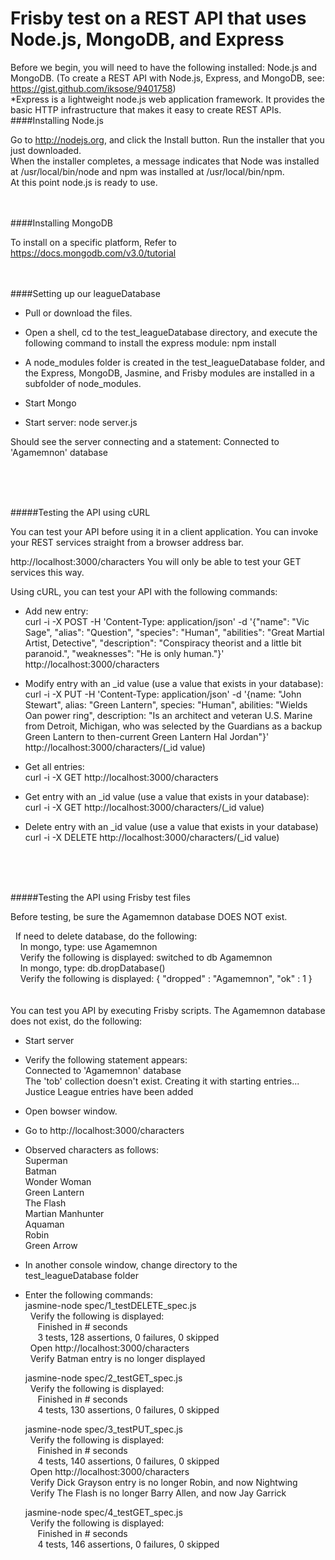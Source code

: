 # Frisby test on a REST API that uses Node.js, MongoDB, and Express

Before we begin, you will need to have the following installed: Node.js and MongoDB. (To create a REST API with Node.js, Express, and MongoDB, see: https://gist.github.com/iksose/9401758)
<br />
*Express is a lightweight node.js web application framework. It provides the basic HTTP infrastructure that makes it easy to create REST APIs.
<br />
####Installing Node.js

Go to http://nodejs.org, and click the Install button.
Run the installer that you just downloaded. <br />
When the installer completes, a message indicates that Node was installed at /usr/local/bin/node and npm was installed at /usr/local/bin/npm.<br />
At this point node.js is ready to use. 

<br /><br />
####Installing MongoDB

To install on a specific platform, Refer to https://docs.mongodb.com/v3.0/tutorial

<br /><br />
####Setting up our leagueDatabase

- Pull or download the files.

- Open a shell, cd to the test_leagueDatabase directory, and execute the following command to install the express module: npm install

- A node_modules folder is created in the test_leagueDatabase folder, and the Express, MongoDB, Jasmine, and Frisby modules are installed in a subfolder of node_modules.

- Start Mongo

- Start server: node server.js

Should see the server connecting and a statement: Connected to 'Agamemnon' database

<br /><br /><br />
 
#####Testing the API using cURL

You can test your API before using it in a client application. 
You can invoke your REST services straight from a browser address bar.

http://localhost:3000/characters
You will only be able to test your GET services this way.

Using cURL, you can test your API with the following commands:
<br />
 - Add new entry:
<br />curl -i -X POST -H 'Content-Type: application/json' -d '{"name": "Vic Sage", "alias": "Question", "species": "Human", "abilities": "Great Martial Artist, Detective", "description": "Conspiracy theorist and a little bit paranoid.", "weaknesses": "He is only human."}' http://localhost:3000/characters

 - Modify entry with an _id value (use a value that exists in your database):
<br />curl -i -X PUT -H 'Content-Type: application/json' -d '{name: "John Stewart", alias: "Green Lantern", species: "Human", abilities: "Wields Oan power ring", description: "Is an architect and veteran U.S. Marine from Detroit, Michigan, who was selected by the Guardians as a backup Green Lantern to then-current Green Lantern Hal Jordan"}' http://localhost:3000/characters/(_id value)

 - Get all entries:
<br />curl -i -X GET http://localhost:3000/characters

 - Get entry with an _id value (use a value that exists in your database):
<br />curl -i -X GET http://localhost:3000/characters/(_id value)

 - Delete entry with an _id value (use a value that exists in your database)
<br />curl -i -X DELETE http://localhost:3000/characters/(_id value)

<br /><br /><br />

#####Testing the API using Frisby test files

Before testing, be sure the Agamemnon database DOES NOT exist.<br />
 
 &nbsp;&nbsp;If need to delete database, do the following:
 <br />&nbsp;&nbsp;&nbsp;&nbsp;In mongo, type: use Agamemnon
 <br />&nbsp;&nbsp;&nbsp;&nbsp;Verify the following is displayed: switched to db Agamemnon
 <br />&nbsp;&nbsp;&nbsp;&nbsp;In mongo, type: db.dropDatabase()
 <br />&nbsp;&nbsp;&nbsp;&nbsp;Verify the following is displayed: { "dropped" : "Agamemnon", "ok" : 1 }
<br /><br /><br />
You can test you API by executing Frisby scripts. The Agamemnon database does not exist, do the following:

- Start server

- Verify the following statement appears: <br />
Connected to 'Agamemnon' database <br />
The 'tob' collection doesn't exist. Creating it with starting entries...<br />
Justice League entries have been added<br />

- Open bowser window.

- Go to http://localhost:3000/characters

- Observed characters as follows: <br />
    Superman <br />
    Batman <br />
    Wonder Woman<br />
    Green Lantern<br />
    The Flash<br />
    Martian Manhunter<br />
    Aquaman<br />
    Robin<br />
    Green Arrow<br />

- In another console window, change directory to the test_leagueDatabase folder

- Enter the following commands: <br />
  jasmine-node spec/1_testDELETE_spec.js<br />
  &nbsp;&nbsp;Verify the following is displayed:<br />
    &nbsp;&nbsp;&nbsp;&nbsp;&nbsp;Finished in # seconds 
    <br />&nbsp;&nbsp;&nbsp;&nbsp;&nbsp;3 tests, 128 assertions, 0 failures, 0 skipped<br />
  &nbsp;&nbsp;Open http://localhost:3000/characters<br />
  &nbsp;&nbsp;Verify Batman entry is no longer displayed<br />
  
  
  jasmine-node spec/2_testGET_spec.js<br />
  &nbsp;&nbsp;Verify the following is displayed:<br />
    &nbsp;&nbsp;&nbsp;&nbsp;&nbsp;Finished in # seconds
    <br />&nbsp;&nbsp;&nbsp;&nbsp;&nbsp;4 tests, 130 assertions, 0 failures, 0 skipped
    
    
  jasmine-node spec/3_testPUT_spec.js<br />
  &nbsp;&nbsp;Verify the following is displayed:<br />
    &nbsp;&nbsp;&nbsp;&nbsp;&nbsp;Finished in # seconds
   <br /> &nbsp;&nbsp;&nbsp;&nbsp;&nbsp;4 tests, 140 assertions, 0 failures, 0 skipped  
  &nbsp;&nbsp;Open http://localhost:3000/characters<br />
  &nbsp;&nbsp;Verify Dick Grayson entry is no longer Robin, and now Nightwing<br />
  &nbsp;&nbsp;Verify The Flash is no longer Barry Allen, and now Jay Garrick<br />
  
  
  jasmine-node spec/4_testGET_spec.js<br />
  &nbsp;&nbsp;Verify the following is displayed:<br />
    &nbsp;&nbsp;&nbsp;&nbsp;&nbsp;Finished in # seconds
    <br />&nbsp;&nbsp;&nbsp;&nbsp;&nbsp;4 tests, 146 assertions, 0 failures, 0 skipped
  